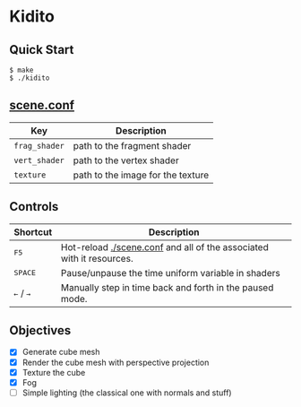 # Kidito

## Quick Start

```console
$ make
$ ./kidito
```

## [scene.conf](./scene.conf)

| Key           | Description                       |
|---------------|-----------------------------------|
| `frag_shader` | path to the fragment shader       |
| `vert_shader` | path to the vertex shader         |
| `texture`     | path to the image for the texture |

## Controls

| Shortcut                          | Description                                                                          |
|-----------------------------------|--------------------------------------------------------------------------------------|
| <kbd>F5</kbd>                     | Hot-reload [./scene.conf](./scene.conf) and all of the associated with it resources. |
| <kbd>SPACE</kbd>                  | Pause/unpause the time uniform variable in shaders                                   |
| <kbd>←</kbd> / <kbd>→</kbd> | Manually step in time back and forth in the paused mode.                             |

## Objectives

- [x] Generate cube mesh
- [x] Render the cube mesh with perspective projection
- [x] Texture the cube
- [x] Fog
- [ ] Simple lighting (the classical one with normals and stuff)
